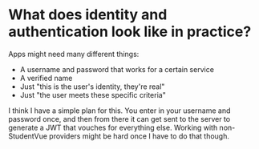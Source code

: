 # What does identity and authentication look like in practice?

Apps might need many different things:

- A username and password that works for a certain service
- A verified name
- Just "this is the user's identity, they're real"
- Just "the user meets these specific criteria"

I think I have a simple plan for this. You enter in your username and password once, and then from there it can get sent to the server to generate a JWT that vouches for everything else. Working with non-StudentVue providers might be hard once I have to do that though.
